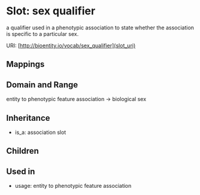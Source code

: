 # Slot: sex qualifier


a qualifier used in a phenotypic association to state whether the association is specific to a particular sex.

URI: [http://bioentity.io/vocab/sex_qualifier](slot_uri)
## Mappings

## Domain and Range

entity to phenotypic feature association -> biological sex
## Inheritance

 *  is_a: association slot
## Children

## Used in

 *  usage: entity to phenotypic feature association
